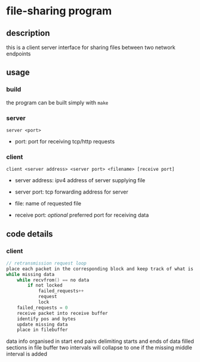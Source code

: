 # file-sharing program

## description

this is a client server interface for sharing files between two network endpoints

## usage

### build

the program can be built simply with ```make```

### server

```server <port>```

* port: port for receiving tcp/http requests

### client

```client <server address> <server port> <filename> [receive port]```

* server address: ipv4 address of server supplying file

* server port: tcp forwarding address for server

* file: name of requested file

* receive port: *optional* preferred port for receiving data

## code details

### client

```c
// retransmission request loop
place each packet in the corresponding block and keep track of what is missing
while missing data
    while recvfrom() == no data
        if not locked
            failed_requests++
            request
            lock
    failed_requests = 0
    receive packet into receive buffer
    identify pos and bytes
    update missing data
    place in filebuffer
```

data info organised in start end pairs delimiting starts and ends of data filled sections in file buffer
two intervals will collapse to one if the missing middle interval is added

